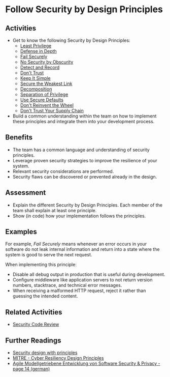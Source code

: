 # Follow Security by Design Principles

## Activities

- Get to know the following Security by Design Principles:
  - [Least Privilege](https://github.com/AppSecure-nrw/security-belts/wiki/Security-by-Design-Principles#least-privilege)
  - [Defense in Depth](https://github.com/AppSecure-nrw/security-belts/wiki/Security-by-Design-Principles#defense-in-depth)
  - [Fail Securely](https://github.com/AppSecure-nrw/security-belts/wiki/Security-by-Design-Principles#fail-securely)
  - [No Security by Obscurity](https://github.com/AppSecure-nrw/security-belts/wiki/Security-by-Design-Principles#no-security-by-obscurity)
  - [Detect and Record](https://github.com/AppSecure-nrw/security-belts/wiki/Security-by-Design-Principles#detect-and-record)
  - [Don't Trust](https://github.com/AppSecure-nrw/security-belts/wiki/Security-by-Design-Principles#dont-trust)
  - [Keep It Simple](https://github.com/AppSecure-nrw/security-belts/wiki/Security-by-Design-Principles#keep-it-simple)
  - [Secure the Weakest Link](https://github.com/AppSecure-nrw/security-belts/wiki/Security-by-Design-Principles#secure-the-weakest-link)
  - [Decomposition](https://github.com/AppSecure-nrw/security-belts/wiki/Security-by-Design-Principles#decomposition)
  - [Separation of Privilege](https://github.com/AppSecure-nrw/security-belts/wiki/Security-by-Design-Principles#separation-of-privilege)
  - [Use Secure Defaults](https://github.com/AppSecure-nrw/security-belts/wiki/Security-by-Design-Principles#use-secure-defaults)
  - [Don't Reinvent the Wheel](https://github.com/AppSecure-nrw/security-belts/wiki/Security-by-Design-Principles#dont-reinvent-the-wheel)
  - [Don't Trust Your Supply Chain](https://github.com/AppSecure-nrw/security-belts/wiki/Security-by-Design-Principles#dont-trust-your-supply-chain)
- Build a common understanding within the team on how to implement these principles and integrate them into your development process.

## Benefits

- The team has a common language and understanding of security principles.
- Leverage proven security strategies to improve the resilience of your system.
- Relevant security considerations are performed.
- Security flaws can be discovered or prevented already in the design.

## Assessment

- Explain the different Security by Design Principles. Each member of the team shall explain at least one principle.
- Show (in code) how your implementation follows the principles.

## Examples

For example, *Fail Securely* means whenever an error occurs in your software do not leak internal information and return into a state where the system is good to serve the next request.

When implementing this principle:

- Disable all debug output in production that is useful during development.
- Configure middleware like application servers to not return version numbers, stacktrace, and technical error messages.
- When receiving a malformed HTTP request, reject it rather than guessing the intended content.

## Related Activities

- [Security Code Review](../yellow/security-code-review.md)

## Further Readings

- [Security design with principles](https://medium.com/ouspg/security-design-with-principles-a8c045765b93)
- [MITRE - Cyber Resiliency Design Principles](https://www.mitre.org/sites/default/files/publications/PR%2017-0103%20Cyber%20Resiliency%20Design%20Principles%20MTR17001.pdf)
- [Agile Modellgetriebene Entwicklung von Software Security & Privacy - page 14 (german)](https://se-rwth.de/phdtheses/Diss-Hermerschmidt-Agile-Modellgetriebene-Entwicklung-von-Software-Security-and-Privacy.pdf)
